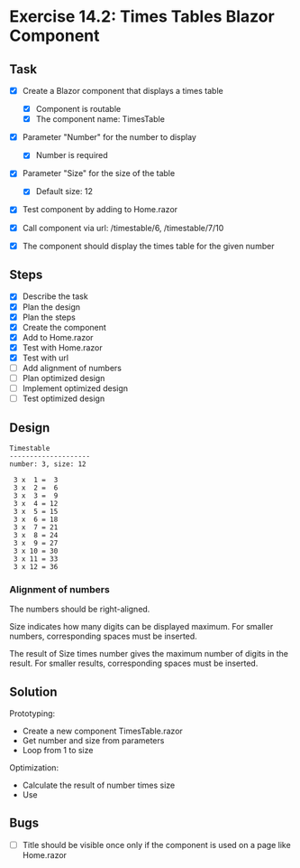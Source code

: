 # Exercise 14.2: Times Tables Blazor Component

## Task
- [x] Create a Blazor component that displays a times table
  - [x] Component is routable
  - [x] The component name: TimesTable
- [x] Parameter "Number" for the number to display
  - [x] Number is required
- [x] Parameter "Size" for the size of the table
  - [x] Default size: 12

- [x] Test component by adding to Home.razor
- [x] Call component via url: /timestable/6, /timestable/7/10

- [x] The component should display the times table for the given number

## Steps
- [X] Describe the task
- [X] Plan the design
- [x] Plan the steps
- [x] Create the component
- [x] Add to Home.razor
- [x] Test with Home.razor
- [x] Test with url
- [ ] Add alignment of numbers
- [ ] Plan optimized design
- [ ] Implement optimized design
- [ ] Test optimized design

## Design

``` text
Timestable
--------------------
number: 3, size: 12

 3 x  1 =  3
 3 x  2 =  6
 3 x  3 =  9
 3 x  4 = 12
 3 x  5 = 15
 3 x  6 = 18
 3 x  7 = 21
 3 x  8 = 24
 3 x  9 = 27
 3 x 10 = 30
 3 x 11 = 33
 3 x 12 = 36
```

### Alignment of numbers
The numbers should be right-aligned.

Size indicates how many digits can be displayed maximum.
For smaller numbers, corresponding spaces must be inserted.

The result of Size times number gives the maximum number of digits in the result.
For smaller results, corresponding spaces must be inserted.

## Solution
Prototyping:
- Create a new component TimesTable.razor
- Get number and size from parameters
- Loop from 1 to size

Optimization:
- Calculate the result of number times size
- Use

## Bugs
- [ ] Title should be visible once only if the component is used on a page like Home.razor

